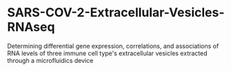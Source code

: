 # SARS-COV-2-Extracellular-Vesicles-RNAseq
Determining differential gene expression, correlations, and associations of RNA levels of three immune cell type's extracellular vesicles extracted through a microfluidics device
